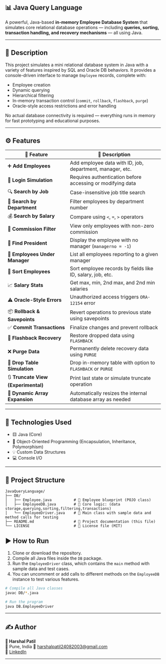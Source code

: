 ## 📊 Java Query Language

A powerful, Java-based **in-memory Employee Database System** that simulates core relational database operations — including **queries, sorting, transaction handling, and recovery mechanisms** — all using Java.

---

## 📘 Description

This project simulates a mini relational database system in Java with a variety of features inspired by SQL and Oracle DB behaviors. It provides a console-driven interface to manage `Employee` records, complete with:

- Employee creation
- Dynamic querying
- Hierarchical filtering
- In-memory transaction control (`commit`, `rollback`, `flashback`, `purge`)
- Oracle-style access restrictions and error handling

No actual database connectivity is required — everything runs in memory for fast prototyping and educational purposes.

---

## ⚙️ Features

| 🚀 Feature                     | 📝 Description                                                       |
|-------------------------------|----------------------------------------------------------------------|
| ➕ **Add Employees**           | Add employee data with ID, job, department, manager, etc.           |
| 🔐 **Login Simulation**        | Requires authentication before accessing or modifying data          |
| 🔍 **Search by Job**           | Case-insensitive job title search                                   |
| 🏢 **Search by Department**    | Filter employees by department number                               |
| 💰 **Search by Salary**        | Compare using `<`, `=`, `>` operators                               |
| 💸 **Commission Filter**       | View only employees with non-zero commission                        |
| 👑 **Find President**          | Display the employee with no manager (`managerno = -1`)             |
| 👥 **Employees Under Manager** | List all employees reporting to a given manager                     |
| 🔄 **Sort Employees**          | Sort employee records by fields like ID, salary, job, etc.          |
| 📈 **Salary Stats**            | Get max, min, 2nd max, and 2nd min salaries                         |
| ⚠️ **Oracle-Style Errors**     | Unauthorized access triggers `ORA-12154` error                      |
| 📦 **Rollback & Savepoints**   | Revert operations to previous state using savepoints                |
| ✅ **Commit Transactions**     | Finalize changes and prevent rollback                               |
| 🔁 **Flashback Recovery**      | Restore dropped data using `FLASHBACK`                              |
| ❌ **Purge Data**              | Permanently delete recovery data using `PURGE`                      |
| 🧪 **Drop Table Simulation**   | Drop in-memory table with option to `FLASHBACK` or `PURGE`         |
| 🔃 **Truncate View (Experimental)** | Print last state or simulate truncate operation                   |
| 🧠 **Dynamic Array Expansion** | Automatically resizes the internal database array as needed         |

---

## 🧰 Technologies Used

- 🟨 Java (Core)
- 🧠 Object-Oriented Programming (Encapsulation, Inheritance, Polymorphism)
- 💡 Custom Data Structures
- 💻 Console I/O

---

## 📁 Project Structure
```plaintext
JavaQueryLanguage/
├── DB/
│   ├── Employee.java          # 📌 Employee blueprint (POJO class)
│   ├── EmployeeDB.java        # 🧠 Core logic: (data storage,querying,sorting,filtering,transactions)
│   └── EmployeeDriver.java    # 🚀 Main class with sample data and method calls for testing
├── README.md                  # 📄 Project documentation (this file)
└── LICENSE                    # 📝 License file (MIT)
```

## ▶️ How to Run

1. Clone or download the repository.
2. Compile all Java files inside the `DB` package.
3. Run the `EmployeeDriver` class, which contains the `main` method with sample data and test cases.
4. You can uncomment or add calls to different methods on the `EmployeeDB` instance to test various features.

```bash
# Compile all Java classes
javac DB/*.java

# Run the program
java DB.EmployeeDriver
```
---

## ✍️ Author

**👤 Harshal Patil**  
📍 Pune, India
📧 [harshalpatil24082003@gmail.com](mailto:harshalpatil24082003@gmail.com)  
🔗 [LinkedIn](https://www.linkedin.com/in/harshal-patil24/)

---







